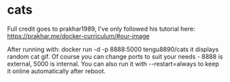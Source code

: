 # cats
Full credit goes to prakhar1989, I've only followed his tutorial here: https://prakhar.me/docker-curriculum/#our-image

After running with:
docker run -d -p 8888:5000 tengu8890/cats
it displays random cat gif. Of course you can change ports to suit your needs - 8888 is external, 5000 is internal.
You can also run it with --restart=always to keep it online automatically after reboot.


